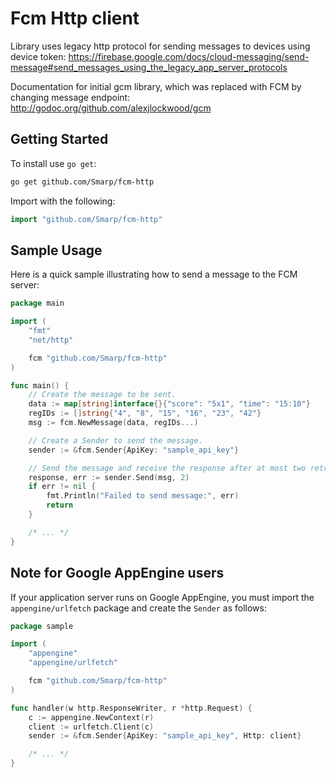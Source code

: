 Fcm Http client
===

Library uses legacy http protocol for sending messages to devices using device token: https://firebase.google.com/docs/cloud-messaging/send-message#send_messages_using_the_legacy_app_server_protocols

Documentation for initial gcm library, which was replaced with FCM by changing message endpoint: http://godoc.org/github.com/alexjlockwood/gcm

Getting Started
---------------

To install use `go get`:

```bash
go get github.com/Smarp/fcm-http
```

Import with the following:

```go
import "github.com/Smarp/fcm-http"
```

Sample Usage
------------

Here is a quick sample illustrating how to send a message to the FCM server:

```go
package main

import (
	"fmt"
	"net/http"

	fcm "github.com/Smarp/fcm-http"
)

func main() {
	// Create the message to be sent.
	data := map[string]interface{}{"score": "5x1", "time": "15:10"}
	regIDs := []string{"4", "8", "15", "16", "23", "42"}
	msg := fcm.NewMessage(data, regIDs...)

	// Create a Sender to send the message.
	sender := &fcm.Sender{ApiKey: "sample_api_key"}

	// Send the message and receive the response after at most two retries.
	response, err := sender.Send(msg, 2)
	if err != nil {
		fmt.Println("Failed to send message:", err)
		return
	}

	/* ... */
}
```

Note for Google AppEngine users
-------------------------------

If your application server runs on Google AppEngine, you must import the `appengine/urlfetch` package and create the `Sender` as follows:

```go
package sample

import (
	"appengine"
	"appengine/urlfetch"

	fcm "github.com/Smarp/fcm-http"
)

func handler(w http.ResponseWriter, r *http.Request) {
	c := appengine.NewContext(r)
	client := urlfetch.Client(c)
	sender := &fcm.Sender{ApiKey: "sample_api_key", Http: client}

	/* ... */
}        
```
